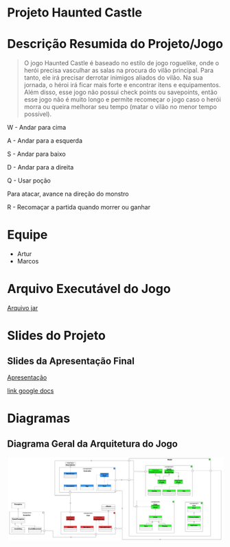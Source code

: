 # Projeto Haunted Castle

# Descrição Resumida do Projeto/Jogo

> O jogo Haunted Castle é baseado no estilo de jogo roguelike, onde o herói precisa vasculhar as salas na procura do vilão principal. Para tanto, ele irá precisar derrotar inimigos aliados do vilão. Na sua jornada, o héroi irá ficar mais forte e encontrar itens e equipamentos. Além disso, esse jogo não possui check points ou savepoints, então esse jogo não é muito longo e permite recomeçar o jogo caso o herói morra ou queira melhorar seu tempo (matar o vilão no menor tempo possível).

W - Andar para cima

A - Andar para a esquerda

S - Andar para baixo

D - Andar para a direita

Q - Usar poção

Para atacar, avance na direção do monstro

R - Recomaçar a partida quando morrer ou ganhar

# Equipe
* Artur
* Marcos

# Arquivo Executável do Jogo

[Arquivo jar](assets/game.jar)

# Slides do Projeto

## Slides da Apresentação Final
[Apresentação](assets/apresentacao.pptx)

[link google docs](https://docs.google.com/presentation/d/1B6teRCCtoXIbOURUIhgIFJ0BdB3L0MHDZnfgQQkIvsU/edit?usp=sharing)

# Diagramas

## Diagrama Geral da Arquitetura do Jogo

![](assets/Arquitetura.png)
